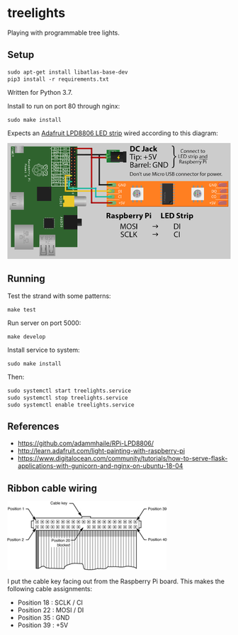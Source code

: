 # treelights
Playing with programmable tree lights.

## Setup
```
sudo apt-get install libatlas-base-dev
pip3 install -r requirements.txt
```

Written for Python 3.7.

Install to run on port 80 through nginx:
```
sudo make install
```

Expects an [Adafruit LPD8806 LED
strip](https://learn.adafruit.com/digital-led-strip) wired according to this
diagram:

![Wiring diagram](docs/raspberry_pi_diagram.png)

## Running
Test the strand with some patterns:
```
make test
```

Run server on port 5000:
```
make develop
```

Install service to system:
```
sudo make install
```

Then:
```
sudo systemctl start treelights.service
sudo systemctl stop treelights.service
sudo systemctl enable treelights.service
```

## References
- https://github.com/adammhaile/RPi-LPD8806/
- http://learn.adafruit.com/light-painting-with-raspberry-pi
- https://www.digitalocean.com/community/tutorials/how-to-serve-flask-applications-with-gunicorn-and-nginx-on-ubuntu-18-04

## Ribbon cable wiring

![Ribbon cable pins](docs/ribbon-cable.jpg)

I put the cable key facing out from the Raspberry Pi board.  This makes the
following cable assignments:

- Position 18 : SCLK / CI
- Position 22 : MOSI / DI
- Position 35 : GND
- Position 39 : +5V
